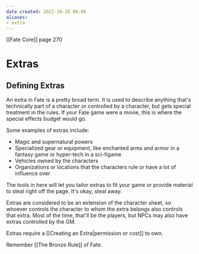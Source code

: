 ```yaml
---
date created: 2022-10-18 08:08
aliases:
- extra
---
```


[[Fate Core]]  page 270

# Extras

## Defining Extras

An extra in Fate is a pretty broad term. It is used to describe anything that's technically part of a character or controlled by a character, but gets special treatment in the rules. If your Fate game were a movie, this is where the special effects budget would go.

Some examples of extras include:

- Magic and supernatural powers
- Specialized gear or equipment, like enchanted arms and armor in a fantasy game or hyper-tech in a sci-figame
- Vehicles owned by the characters
- Organizations or locations that the characters rule or have a lot of influence over

The tools in here will let you tailor extras to fit your game or provide material to steal right off the page. It's okay, steal away.

Extras are considered to be an extension of the character sheet, so whoever controls the character to whom the extra belongs also controls that extra. Most of the time, that'll be the players, but NPCs may also have extras controlled by the GM.

Extras require a [[Creating an Extra|permission or cost]] to own.

Remember [[The Bronze Rule]] of Fate.